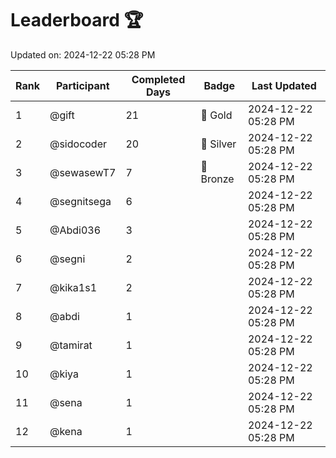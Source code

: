 # Leaderboard 🏆

Updated on: 2024-12-22 05:28 PM

| Rank | Participant       | Completed Days | Badge      | Last Updated         |
|------|-------------------|----------------|------------|----------------------|
| 1    | @gift             | 21             | 🏅 Gold     | 2024-12-22 05:28 PM |
| 2    | @sidocoder        | 20             | 🥈 Silver   | 2024-12-22 05:28 PM |
| 3    | @sewasewT7        | 7              | 🥉 Bronze   | 2024-12-22 05:28 PM |
| 4    | @segnitsega       | 6              |            | 2024-12-22 05:28 PM |
| 5    | @Abdi036          | 3              |            | 2024-12-22 05:28 PM |
| 6    | @segni            | 2              |            | 2024-12-22 05:28 PM |
| 7    | @kika1s1          | 2              |            | 2024-12-22 05:28 PM |
| 8    | @abdi             | 1              |            | 2024-12-22 05:28 PM |
| 9    | @tamirat          | 1              |            | 2024-12-22 05:28 PM |
| 10   | @kiya             | 1              |            | 2024-12-22 05:28 PM |
| 11   | @sena             | 1              |            | 2024-12-22 05:28 PM |
| 12   | @kena             | 1              |            | 2024-12-22 05:28 PM |
